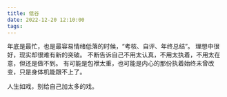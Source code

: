 ```yaml
---
title: 低谷
date: 2022-12-20 12:10:00
tags:
---
```


年底是最忙，也是最容易情绪低落的时候，“考核、自评、年终总结”。
理想中很好，现实却很难有新的突破。
不断告诉自己不用太认真，不用太执着，不用太在意，但还是做不到。
有可能是包袱太重，也可能是内心的那份执着始终未曾改变，只是身体机能跟不上了。


人生如戏，别给自己加太多的戏。


